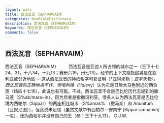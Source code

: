 ```yaml
---
layout: wiki
title: 西法瓦音（SEPHARVAIM）
categories: NewBibleDictionary
description: 西法瓦音（SEPHARVAIM）
keywords: 西法瓦音（SEPHARVAIM）
comments: false
---
```


## 西法瓦音（SEPHARVAIM）



西法瓦音（SEPHARVAIM）
　　西法瓦音是亚述人所占领的城市之一（王下十七24、31，十八34，十九13；赛卅六19，卅七13）。经节的上下文隐指这城是在叙利亚或邻近地区──这从西法瓦音的神祇名字可获证明（*亚得米勒；*亚拿米勒）。西法瓦音的正确地点不详，但哈利维（Hale*vy）认为它是日后大马色附近的西伯莲（结四十七16），此说也有可能。不过，西法瓦音不会是巴比伦历代志提到的撒马莲（S%ab/mara~in），因为后者是指撒玛利亚。很多人认为西法瓦音是巴比伦境内西帕尔（Sippar）的两座相连城市（S%amas% 〔撒马斯〕和 Anunitum〔亚奴尼图〕），但此说未足信（虽然文献中有西帕尔－安南宁 [Sippar-amnanim] 一名），因为西帕尔并没有自己的王（参：王下十九13）。
D.J.W.




